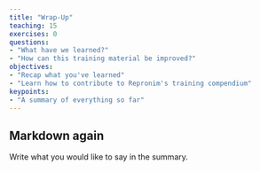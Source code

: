 ```yaml
---
title: "Wrap-Up"
teaching: 15
exercises: 0
questions:
- "What have we learned?"
- "How can this training material be improved?"
objectives:
- "Recap what you've learned"
- "Learn how to contribute to Repronim's training compendium"
keypoints:
- "A summary of everything so far"
---
```


## Markdown again

Write what you would like to say in the summary.
